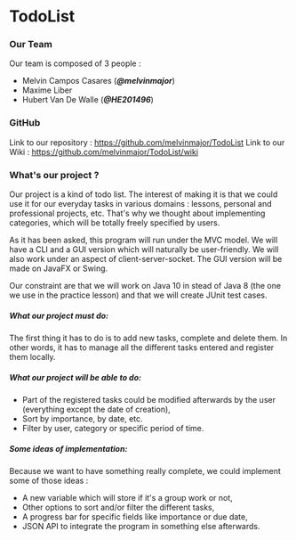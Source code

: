 ﻿# TodoList

### Our Team

Our team is composed of 3 people :
- Melvin Campos Casares (_**@melvinmajor**_)
- Maxime Liber
- Hubert Van De Walle (_**@HE201496**_)

### GitHub

Link to our repository : https://github.com/melvinmajor/TodoList
Link to our Wiki : https://github.com/melvinmajor/TodoList/wiki

### What's our project ?

Our project is a kind of todo list.
The interest of making it is that we could use it for our everyday tasks in various domains : lessons, personal and professional projects, etc.
That's why we thought about implementing categories, which will be totally freely specified by users.

As it has been asked, this program will run under the MVC model. We will have a CLI and a GUI version which will naturally be user-friendly.
We will also work under an aspect of client-server-socket.
The GUI version will be made on JavaFX or Swing.

Our constraint are that we will work on Java 10 in stead of Java 8 (the one we use in the practice lesson) and that we will create JUnit test cases.

##### What our project must do:

The first thing it has to do is to add new tasks, complete and delete them. In other words, it has to manage all the different tasks entered and register them locally.

##### What our project will be able to do:

- Part of the registered tasks could be modified afterwards by the user (everything except the date of creation),
- Sort by importance, by date, etc.
- Filter by user, category or specific period of time.

##### Some ideas of implementation:
Because we want to have something really complete, we could implement some of those ideas :

- A new variable which will store if it's a group work or not,
- Other options to sort and/or filter the different tasks,
- A progress bar for specific fields like importance or due date,
- JSON API to integrate the program in something else afterwards.
